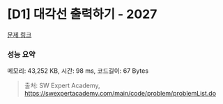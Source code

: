 # [D1] 대각선 출력하기 - 2027 

[문제 링크](https://swexpertacademy.com/main/code/problem/problemDetail.do?contestProbId=AV5QFuZ6As0DFAUq) 

### 성능 요약

메모리: 43,252 KB, 시간: 98 ms, 코드길이: 67 Bytes



> 출처: SW Expert Academy, https://swexpertacademy.com/main/code/problem/problemList.do